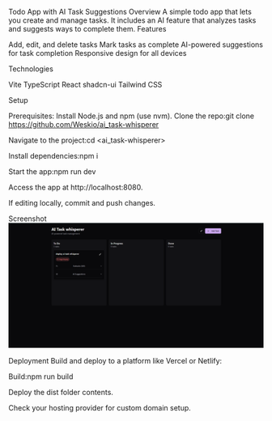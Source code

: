 Todo App with AI Task Suggestions
Overview
A simple todo app that lets you create and manage tasks. It includes an AI feature that analyzes tasks and suggests ways to complete them.
Features

Add, edit, and delete tasks
Mark tasks as complete
AI-powered suggestions for task completion
Responsive design for all devices

Technologies

Vite
TypeScript
React
shadcn-ui
Tailwind CSS

Setup

Prerequisites: Install Node.js and npm (use nvm).
Clone the repo:git clone <https://github.com/Weskio/ai_task-whisperer>

Navigate to the project:cd <ai_task-whisperer>

Install dependencies:npm i

Start the app:npm run dev

Access the app at http://localhost:8080.

If editing locally, commit and push changes.

Screenshot
![App Screenshot](public/ai_task_whisperer.png)

Deployment
Build and deploy to a platform like Vercel or Netlify:

Build:npm run build

Deploy the dist folder contents.

Check your hosting provider for custom domain setup.
